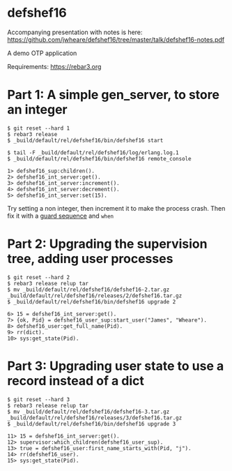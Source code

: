 defshef16
=====

Accompanying presentation with notes is here:
https://github.com/jwheare/defshef16/tree/master/talk/defshef16-notes.pdf

A demo OTP application

Requirements: https://rebar3.org

# Part 1: A simple gen_server, to store an integer

    $ git reset --hard 1
    $ rebar3 release
    $ _build/default/rel/defshef16/bin/defshef16 start
    
    $ tail -F _build/default/rel/defshef16/log/erlang.log.1
    $ _build/default/rel/defshef16/bin/defshef16 remote_console
    
    1> defshef16_sup:children().
    2> defshef16_int_server:get().
    3> defshef16_int_server:increment().
    4> defshef16_int_server:decrement().
    5> defshef16_int_server:set(15).
    
Try setting a non integer, then increment it to make the process crash. Then fix it with a [guard sequence](http://erlang.org/doc/reference_manual/expressions.html#id81912) and `when`

# Part 2: Upgrading the supervision tree, adding user processes

    $ git reset --hard 2
    $ rebar3 release relup tar
    $ mv _build/default/rel/defshef16/defshef16-2.tar.gz _build/default/rel/defshef16/releases/2/defshef16.tar.gz
    $ _build/default/rel/defshef16/bin/defshef16 upgrade 2
    
    6> 15 = defshef16_int_server:get().
    7> {ok, Pid} = defshef16_user_sup:start_user("James", "Wheare").
    8> defshef16_user:get_full_name(Pid).
    9> rr(dict).
    10> sys:get_state(Pid).

# Part 3: Upgrading user state to use a record instead of a dict

    $ git reset --hard 3
    $ rebar3 release relup tar
    $ mv _build/default/rel/defshef16/defshef16-3.tar.gz _build/default/rel/defshef16/releases/3/defshef16.tar.gz
    $ _build/default/rel/defshef16/bin/defshef16 upgrade 3
    
    11> 15 = defshef16_int_server:get().
    12> supervisor:which_children(defshef16_user_sup).
    13> true = defshef16_user:first_name_starts_with(Pid, "j").
    14> rr(defshef16_user).
    15> sys:get_state(Pid).
